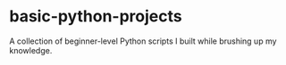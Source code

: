 # basic-python-projects
A collection of beginner-level Python scripts I built while brushing up my knowledge.
